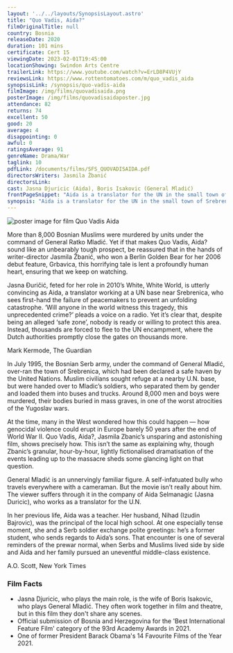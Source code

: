 ```yaml
---
layout: '../../layouts/SynopsisLayout.astro'
title: "Quo Vadis, Aida?"
filmOriginalTitle: null
country: Bosnia
releaseDate: 2020
duration: 101 mins 
certificate: Cert 15
viewingDate: 2023-02-01T19:45:00
locationShowing: Swindon Arts Centre
trailerLink: https://www.youtube.com/watch?v=ErLD8P4VUjY
reviewsLink: https://www.rottentomatoes.com/m/quo_vadis_aida
synopsisLink: /synopsis/quo-vadis-aida
filmImage: /img/films/quovadisaida.png
posterImage: /img/films/quovadisaidaposter.jpg
attendance: 82
returns: 74
excellent: 50
good: 20
average: 4
disappointing: 0
awful: 0
ratingsAverage: 91
genreName: Drama/War
taglink: 10
pdfLink: /documents/films/SFS_QUOVADISAIDA.pdf
directorsWriters: Jasmila Žbanić
directorsLink: 
cast: Jasna Djuricic (Aida), Boris Isakovic (General Mladić)
frontPageSnippet: "Aida is a translator for the UN in the small town of Srebrenica.  When the Serbian army takes over the town, her family is among the thousands of citizens looking for shelter in the UN camp."
synopsis: "Aida is a translator for the UN in the small town of Srebrenica.  When the Serbin army takes over the town, her family is among the thousands of citizens looking for shelter in the UN camp."
---
```


![poster image for film Quo Vadis Aida](/img/films/quovadisaida.png "poster image for film Quo Vadis Aida")

More than 8,000 Bosnian Muslims were murdered by units under the command of General Ratko Mladić.  Yet if that makes Quo Vadis, Aida? sound like an unbearably tough prospect, be reassured that in the hands of writer-director Jasmila Žbanić, who won a Berlin Golden Bear for her 2006 debut feature, Grbavica, this horrifying tale is lent a profoundly human heart, ensuring that we keep on watching.

Jasna Đuričić, feted for her role in 2010’s White, White World, is utterly convincing as Aida, a translator working at a UN base near Srebrenica, who sees first-hand the failure of peacemakers to prevent an unfolding catastrophe.  ‘Will anyone in the world witness this tragedy, this unprecedented crime?’ pleads a voice on a radio.  Yet it’s clear that, despite being an alleged ‘safe zone’, nobody is ready or willing to protect this area.  Instead, thousands are forced to flee to the UN encampment, where the Dutch authorities promptly close the gates on thousands more.

<div class="review__author review__author--review1">
Mark Kermode, The Guardian
</div>

In July 1995, the Bosnian Serb army, under the command of General Mladić, over-ran the town of Srebrenica, which had been declared a safe haven by the United Nations.  Muslim civilians sought refuge at a nearby U.N. base, but were handed over to Mladic’s soldiers, who separated them by gender and loaded them into buses and trucks.  Around 8,000 men and boys were murdered, their bodies buried in mass graves, in one of the worst atrocities of the Yugoslav wars.

At the time, many in the West wondered how this could happen — how genocidal violence could erupt in Europe barely 50 years after the end of World War II.  Quo Vadis, Aida?, Jasmila Zbanic’s unsparing and astonishing film, shows precisely how.  This isn’t the same as explaining why, though Zbanic’s granular, hour-by-hour, lightly fictionalised dramatisation of the events leading up to the massacre sheds some glancing light on that question.

General Mladić is an unnervingly familiar figure.  A self-infatuated bully who travels everywhere with a cameraman.  But the movie isn’t really about him.  The viewer suffers through it in the company of Aida Selmanagic (Jasna Duricic), who works as a translator for the U.N.

In her previous life, Aida was a teacher.  Her husband, Nihad (Izudin Bajrovic), was the principal of the local high school.  At one especially tense moment, she and a Serb soldier exchange polite greetings: he’s a former student, who sends regards to Aida’s sons.  That encounter is one of several reminders of the prewar normal, when Serbs and Muslims lived side by side and Aida and her family pursued an uneventful middle-class existence.

<div class="review__author">
A.O. Scott, New York Times
</div>

### Film Facts

* Jasna Djuricic, who plays the main role, is the wife of Boris Isakovic, who plays General Mladić.  They often work together in film and theatre, but in this film they don't share any scenes.
* Official submission of Bosnia and Herzegovina for the 'Best International Feature Film' category of the 93rd Academy Awards in 2021.
* One of former President Barack Obama's 14 Favourite Films of the Year 2021.